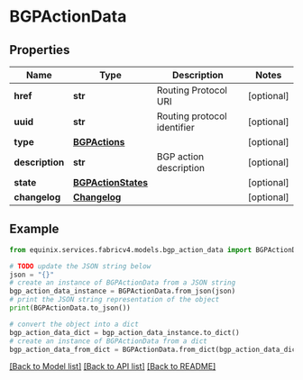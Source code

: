 # BGPActionData


## Properties

Name | Type | Description | Notes
------------ | ------------- | ------------- | -------------
**href** | **str** | Routing Protocol URI | [optional] 
**uuid** | **str** | Routing protocol identifier | [optional] 
**type** | [**BGPActions**](BGPActions.md) |  | [optional] 
**description** | **str** | BGP action description | [optional] 
**state** | [**BGPActionStates**](BGPActionStates.md) |  | [optional] 
**changelog** | [**Changelog**](Changelog.md) |  | [optional] 

## Example

```python
from equinix.services.fabricv4.models.bgp_action_data import BGPActionData

# TODO update the JSON string below
json = "{}"
# create an instance of BGPActionData from a JSON string
bgp_action_data_instance = BGPActionData.from_json(json)
# print the JSON string representation of the object
print(BGPActionData.to_json())

# convert the object into a dict
bgp_action_data_dict = bgp_action_data_instance.to_dict()
# create an instance of BGPActionData from a dict
bgp_action_data_from_dict = BGPActionData.from_dict(bgp_action_data_dict)
```
[[Back to Model list]](../README.md#documentation-for-models) [[Back to API list]](../README.md#documentation-for-api-endpoints) [[Back to README]](../README.md)


